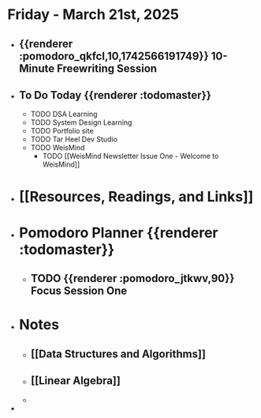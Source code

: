 # Friday - March 21st, 2025
- ## {{renderer :pomodoro_qkfcl,10,1742566191749}}  10-Minute Freewriting Session
- ## To Do Today {{renderer :todomaster}}
	- TODO DSA Learning
	- TODO System Design Learning
	- TODO Portfolio site
	- TODO Tar Heel Dev Studio
	- TODO WeisMind
		- TODO [[WeisMind Newsletter Issue One - Welcome to WeisMind]]
- # [[Resources, Readings, and Links]]
- # Pomodoro Planner {{renderer :todomaster}}
	- ## TODO {{renderer :pomodoro_jtkwv,90}}  Focus Session One
- # Notes
	- ## [[Data Structures and Algorithms]]
	- ## [[Linear Algebra]]
	-
-